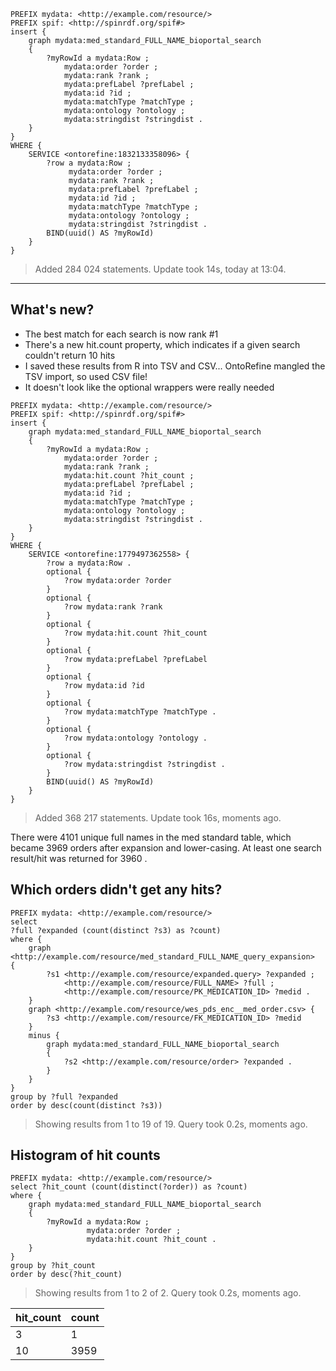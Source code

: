 ```
PREFIX mydata: <http://example.com/resource/>
PREFIX spif: <http://spinrdf.org/spif#>
insert {
    graph mydata:med_standard_FULL_NAME_bioportal_search
    {
        ?myRowId a mydata:Row ;
            mydata:order ?order ;
            mydata:rank ?rank ;
            mydata:prefLabel ?prefLabel ;
            mydata:id ?id ;
            mydata:matchType ?matchType ;
            mydata:ontology ?ontology ;
            mydata:stringdist ?stringdist .
    }
}
WHERE {
    SERVICE <ontorefine:1832133358096> {
        ?row a mydata:Row ;
             mydata:order ?order ;
             mydata:rank ?rank ;
             mydata:prefLabel ?prefLabel ;
             mydata:id ?id ;
             mydata:matchType ?matchType ;
             mydata:ontology ?ontology ;
             mydata:stringdist ?stringdist .
        BIND(uuid() AS ?myRowId)
    }
}
```

> Added 284 024 statements. Update took 14s, today at 13:04.

----

## What's new?

- The best match for each search is now rank #1
- There's a new hit.count property, which indicates if a given search couldn't return 10 hits
- I saved these results from R into TSV and CSV... OntoRefine mangled the TSV import, so used CSV file!
- It doesn't look like the optional wrappers were really needed

```
PREFIX mydata: <http://example.com/resource/>
PREFIX spif: <http://spinrdf.org/spif#>
insert {
    graph mydata:med_standard_FULL_NAME_bioportal_search
    {
        ?myRowId a mydata:Row ;
            mydata:order ?order ;
            mydata:rank ?rank ;
            mydata:hit.count ?hit_count ;
            mydata:prefLabel ?prefLabel ;
            mydata:id ?id ;
            mydata:matchType ?matchType ;
            mydata:ontology ?ontology ;
            mydata:stringdist ?stringdist .
    }
}
WHERE {
    SERVICE <ontorefine:1779497362558> {
        ?row a mydata:Row .
        optional {
            ?row mydata:order ?order
        }
        optional {
            ?row mydata:rank ?rank
        }
        optional {
            ?row mydata:hit.count ?hit_count
        }
        optional {
            ?row mydata:prefLabel ?prefLabel 
        }
        optional {
            ?row mydata:id ?id 
        }
        optional {
            ?row mydata:matchType ?matchType .
        }
        optional {
            ?row mydata:ontology ?ontology .
        }
        optional {
            ?row mydata:stringdist ?stringdist .
        }
        BIND(uuid() AS ?myRowId)
    }
}
```

> Added 368 217 statements. Update took 16s, moments ago.

There were 4101 unique full names in the med standard table, which became 3969 orders after expansion and lower-casing.  At least one search result/hit was returned for 3960 .

## Which orders didn't get any hits?

```
PREFIX mydata: <http://example.com/resource/>
select 
?full ?expanded (count(distinct ?s3) as ?count)
where {
    graph <http://example.com/resource/med_standard_FULL_NAME_query_expansion>	{
        ?s1 <http://example.com/resource/expanded.query> ?expanded ;
            <http://example.com/resource/FULL_NAME> ?full ;
            <http://example.com/resource/PK_MEDICATION_ID> ?medid .
    } 
    graph <http://example.com/resource/wes_pds_enc__med_order.csv> {
        ?s3 <http://example.com/resource/FK_MEDICATION_ID> ?medid
    }
    minus {
        graph mydata:med_standard_FULL_NAME_bioportal_search
        {
            ?s2 <http://example.com/resource/order> ?expanded .
        }
    }
}
group by ?full ?expanded 
order by desc(count(distinct ?s3))
```

> Showing results from 1 to 19 of 19. Query took 0.2s, moments ago.



## Histogram of hit counts

```
PREFIX mydata: <http://example.com/resource/>
select ?hit_count (count(distinct(?order)) as ?count) 
where {
    graph mydata:med_standard_FULL_NAME_bioportal_search
    {
        ?myRowId a mydata:Row ;
                 mydata:order ?order ;
                 mydata:hit.count ?hit_count .
    }
}
group by ?hit_count 
order by desc(?hit_count)
```

> Showing results from 1 to 2 of 2. Query took 0.2s, moments ago.

hit_count | count
-|-
3 | 1
10 | 3959


